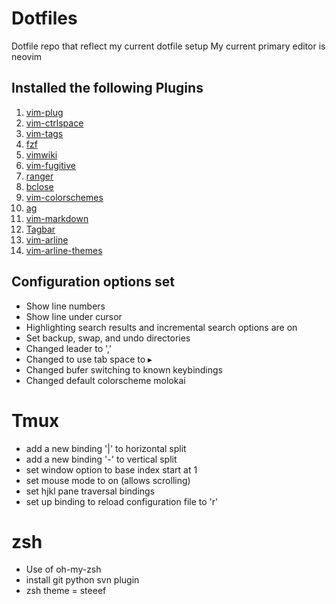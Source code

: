 # Dotfiles 
Dotfile repo that reflect my current dotfile setup 
My current primary editor is neovim

## Installed the following Plugins 
1. [vim-plug](https://github.com/jungunn/vim-plug)
2. [vim-ctrlspace](https://github.com/szw/vim-ctrlspace)
3. [vim-tags](https://github.com/szw/vim-tags)
4. [fzf](https://github.com/junegunn/fzf)
5. [vimwiki](https://github.com/vimwiki/vimwiki)
6. [vim-fugitive](https://github.com/tpope/vim-fugitive)
7. [ranger](https://github.com/francoiscabrol/ranger.vim)
8. [bclose](https://github.com/rbgrouleff/bclose.vim)
9. [vim-colorschemes](https://github.com/flazz/vim-colorschemes)
10. [ag](https://github.com/rking/ag.vim)
11. [vim-markdown](https://github.com/plasticboy/vim-markdown)
12. [Tagbar](https://github.com/vim-scripts/Tagbar)
13. [vim-arline](https://github.com/vim-airline/vim-airline)
14. [vim-arline-themes](https://github.com/vim-airline/vim-airline-themes)

## Configuration options set
- Show line numbers
- Show line under cursor
- Highlighting search results and incremental search options are on
- Set backup, swap, and undo directories
- Changed leader to ','
- Changed to use tab space to ▸
- Changed bufer switching to known keybindings
- Changed default colorscheme molokai 

# Tmux
- add a new binding '|' to horizontal split
- add a new binding '-' to vertical split
- set window option to base index start at 1
- set mouse mode to on (allows scrolling)
- set hjkl pane traversal bindings
- set up binding to reload configuration file to 'r'

# zsh
- Use of oh-my-zsh
- install git python svn plugin
- zsh theme = steeef
